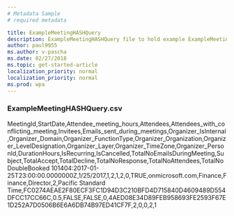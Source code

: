 ```yaml
---
# Metadata Sample
# required metadata

title: ExampleMeetingHASHQuery
description: ExampleMeetingHASHQuery file to hold example ExampleMeetingHASHQuery.csv
author: paul9955
ms.author: v-pascha
ms.date: 02/27/2018
ms.topic: get-started-article
localization_priority: normal 
localization_priority: normal 
ms.prod: wpa
---
```


### ExampleMeetingHASHQuery.csv

MeetingId,StartDate,Attendee_meeting_hours,Attendees,Attendees_with_conflicting_meeting,Invitees,Emails_sent_during_meetings,Organizer_IsInternal,Organizer_Domain,Organizer_FunctionType,Organizer_Organization,Organizer_LevelDesignation,Organizer_Layer,Organizer_TimeZone,Organizer_PersonId,DurationHours,IsRecurring,IsCancelled,TotalNoEmailsDuringMeeting,Subject,TotalAccept,TotalDecline,TotalNoResponse,TotalNoAttendees,TotalNoDoubleBooked
101404:2017-01-25T23:00:00.0000000Z,1/25/2017,1,2,1,2,0,TRUE,onmicrosoft.com,Finance,Finance,Director,2,Pacific Standard Time,FC0274AEAE2F80ECF3FC1D94D3C210BFD4D715840D4609489D554DFCC17CC66C,0.5,FALSE,FALSE,0,4AED08E34D89FEB958693FE2593F67E1D252A7D0506B6E6A6DB74B97ED41CF7F,2,0,0,2,1

